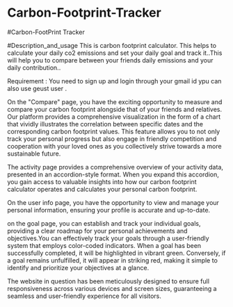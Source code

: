 # Carbon-Footprint-Tracker

#Carbon-FootPrint Tracker

#Description_and_usage This is carbon footprint calculator. This helps to calculate your daily co2 emissions and set your daily goal and track it..This will help you to compare between your friends daily emissions and your daily contribution..

Requirement : You need to sign up and login through your gmail id ypu can also use geust user .

On the "Compare" page, you have the exciting opportunity to measure and compare your carbon footprint alongside that of your friends and relatives. Our platform provides a comprehensive visualization in the form of a chart that vividly illustrates the correlation between specific dates and the corresponding carbon footprint values. This feature allows you to not only track your personal progress but also engage in friendly competition and cooperation with your loved ones as you collectively strive towards a more sustainable future.

The activity page provides a comprehensive overview of your activity data, presented in an accordion-style format. When you expand this accordion, you gain access to valuable insights into how our carbon footprint calculator operates and calculates your personal carbon footprint.

On the user info page, you have the opportunity to view and manage your personal information, ensuring your profile is accurate and up-to-date.

on the goal page, you can establish and track your individual goals, providing a clear roadmap for your personal achievements and objectives.You can effectively track your goals through a user-friendly system that employs color-coded indicators. When a goal has been successfully completed, it will be highlighted in vibrant green. Conversely, if a goal remains unfulfilled, it will appear in striking red, making it simple to identify and prioritize your objectives at a glance.

The website in question has been meticulously designed to ensure full responsiveness across various devices and screen sizes, guaranteeing a seamless and user-friendly experience for all visitors.
